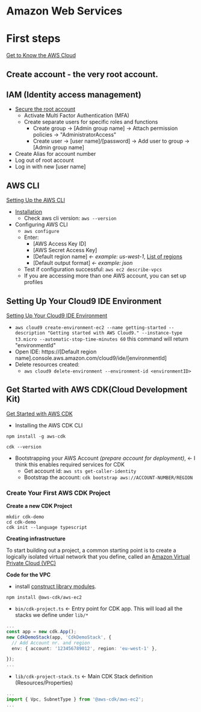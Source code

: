 # Amazon Web Services

# First steps
[Get to Know the AWS Cloud](https://aws.amazon.com/getting-started/#Get_to_Know_the_AWS_Cloud)

## Create account - the very root account.

## IAM (Identity access management)

* [Secure the root account](https://aws.amazon.com/getting-started/guides/setup-environment/module-two/)
  * Activate Multi Factor Authentication (MFA)
  * Create separate users for specific roles and functions
    * Create group -> [Admin group name] -> Attach permission policies -> "AdministratorAccess"
    * Create user -> [user name]/[password] -> Add user to group -> [Admin group name]
* Create Alias for account number
* Log out of root account
* Log in with new [user name]

## AWS CLI

[Setting Up the AWS CLI](https://aws.amazon.com/getting-started/guides/setup-environment/module-three/)

* [Installation](https://docs.aws.amazon.com/cli/latest/userguide/install-cliv2.html)
  * Check aws cli version: `aws --version`
* Configuring AWS CLI
  * `aws configure`
  * Enter:
    * [AWS Access Key ID]
    * [AWS Secret Access Key]
    * [Default region name] *<- example: us-west-1*, [List of regions](https://docs.aws.amazon.com/AmazonRDS/latest/UserGuide/Concepts.RegionsAndAvailabilityZones.html)
    * [Default output format] *<- example: json*
  * Test if configuration successful: `aws ec2 describe-vpcs`
  * If you are accessing more than one AWS account, you can set up profiles

## Setting Up Your Cloud9 IDE Environment
[Setting Up Your Cloud9 IDE Environment](https://aws.amazon.com/getting-started/guides/setup-environment/module-four/)

* `aws cloud9 create-environment-ec2 --name getting-started --description "Getting started with AWS Cloud9." --instance-type t3.micro --automatic-stop-time-minutes 60` this command will return "environmentId"
* Open IDE: https://[Default region name].console.aws.amazon.com/cloud9/ide/[environmentId]
* Delete resources created:
  * `aws cloud9 delete-environment --environment-id <environmentID>`

## Get Started with AWS CDK(Cloud Development Kit)

[Get Started with AWS CDK](https://aws.amazon.com/getting-started/guides/setup-cdk/)

* Installing the AWS CDK CLI

`npm install -g aws-cdk`

`cdk --version`

* Bootstrapping your AWS Account *(prepare account for deployment)*, <- I think this enables required services for CDK
  * Get account id: `aws sts get-caller-identity`
  * Bootstrap the account: `cdk bootstrap aws://ACCOUNT-NUMBER/REGION`

### Create Your First AWS CDK Project

**Create a new CDK Project**

```
mkdir cdk-demo
cd cdk-demo
cdk init --language typescript
```

**Creating infrastructure**

To start building out a project, a common starting point is to create a logically isolated virtual network that you define, called an [Amazon Virtual Private Cloud (VPC)](https://aws.amazon.com/vpc)

**Code for the VPC**

* install [construct library modules](https://docs.aws.amazon.com/cdk/api/latest/docs/aws-construct-library.html). 

`npm install @aws-cdk/aws-ec2`

* `bin/cdk-project.ts` <- Entry point for CDK app. This will load all the stacks we define under `lib/*`

```typescript
...
const app = new cdk.App();
new CdkDemoStack(app, 'CdkDemoStack', {
  // Add Account nr. and region
  env: { account: '123456789012', region: 'eu-west-1' },

});
...
```

* `lib/cdk-project-stack.ts` <- Main CDK Stack definition (Resources/Properties)

```typescript
...
import { Vpc, SubnetType } from '@aws-cdk/aws-ec2';
...
```


